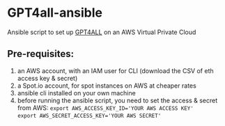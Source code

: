 # GPT4all-ansible
Ansible script to set up [GPT4ALL](https://github.com/nomic-ai/gpt4all) on an AWS Virtual Private Cloud
## Pre-requisites:
1. an AWS account, with an IAM user for CLI (download the CSV of eth access key & secret)
2. a Spot.io account, for spot instances on AWS at cheaper rates
3. ansible cli installed on your own machine
4. before running the ansible script, you need to set the access & secret from AWS:
```export AWS_ACCESS_KEY_ID='YOUR AWS ACCESS KEY'``` <BR>
```export AWS_SECRET_ACCESS_KEY='YOUR AWS SECRET'```

